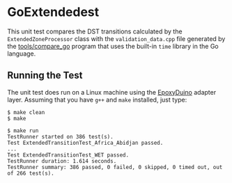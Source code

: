 # GoExtendedest

This unit test compares the DST transitions calculated by the
`ExtendedZoneProcessor` class with the `validation_data.cpp` file generated by
the [tools/compare_go](../../tools/compare_go) program that uses the built-in
`time` library in the Go language.

## Running the Test

The unit test does run on a Linux machine using the
[EpoxyDuino](https://github.com/bxparks/EpoxyDuino) adapter layer.
Assuming that you have `g++` and `make` installed, just type:

```
$ make clean
$ make

$ make run
TestRunner started on 386 test(s).
Test ExtendedTransitionTest_Africa_Abidjan passed.
...
Test ExtendedTransitionTest_WET passed.
TestRunner duration: 1.614 seconds.
TestRunner summary: 386 passed, 0 failed, 0 skipped, 0 timed out, out of 266 test(s).
```
